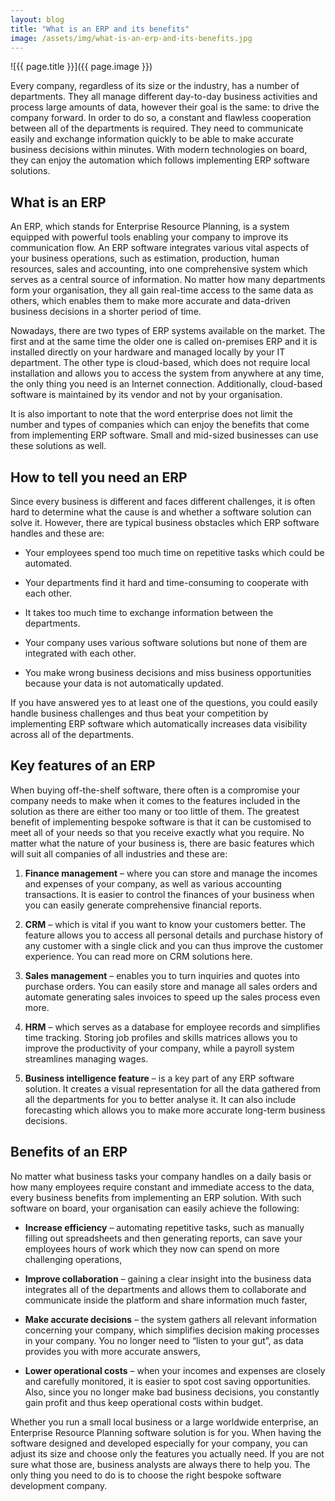 ```yaml
---
layout: blog
title: "What is an ERP and its benefits"
image: /assets/img/what-is-an-erp-and-its-benefits.jpg
---
```

![{{ page.title }}]({{ page.image }})

Every company, regardless of its size or the industry, has a number of departments. They all manage different day-to-day business activities and process large amounts of data, however their goal is the same: to drive the company forward. In order to do so, a constant and flawless cooperation between all of the departments is required. They need to communicate easily and exchange information quickly to be able to make accurate business decisions within minutes. With modern technologies on board, they can enjoy the automation which follows implementing ERP software solutions.
 
## What is an ERP
An ERP, which stands for Enterprise Resource Planning, is a system equipped with powerful tools enabling your company to improve its communication flow. An ERP software integrates various vital aspects of your business operations, such as estimation, production, human resources, sales and accounting, into one comprehensive system which serves as a central source of information. No matter how many departments form your organisation, they all gain real-time access to the same data as others, which enables them to make more accurate and data-driven business decisions in a shorter period of time.

Nowadays, there are two types of ERP systems available on the market. The first and at the same time the older one is called on-premises ERP and it is installed directly on your hardware and managed locally by your IT department. The other type is cloud-based, which does not require local installation and allows you to access the system from anywhere at any time, the only thing you need is an Internet connection. Additionally, cloud-based software is maintained by its vendor and not by your organisation.

It is also important to note that the word enterprise does not limit the number and types of companies which can enjoy the benefits that come from implementing ERP software. Small and mid-sized businesses can use these solutions as well.
 
## How to tell you need an ERP
Since every business is different and faces different challenges, it is often hard to determine what the cause is and whether a software solution can solve it. However, there are typical business obstacles which ERP software handles and these are:

- Your employees spend too much time on repetitive tasks which could be automated.
  
- Your departments find it hard and time-consuming to cooperate with each other.
  
- It takes too much time to exchange information between the departments.
  
- Your company uses various software solutions but none of them are integrated with each other.
  
- You make wrong business decisions and miss business opportunities because your data is not automatically updated.
  
If you have answered yes to at least one of the questions, you could easily handle business challenges and thus beat your competition by implementing ERP software which automatically increases data visibility across all of the departments.
 

## Key features of an ERP
When buying off-the-shelf software, there often is a compromise your company needs to make when it comes to the features included in the solution as there are either too many or too little of them. The greatest benefit of implementing bespoke software is that it can be customised to meet all of your needs so that you receive exactly what you require.  No matter what the nature of your business is, there are basic features which will suit all companies of all industries and these are:
 
1. **Finance management** – where you can store and manage the incomes and expenses of your company, as well as various accounting transactions. It is easier to control the finances of your business when you can easily generate comprehensive financial reports.
 
2. **CRM** – which is vital if you want to know your customers better. The feature allows you to access all personal details and purchase history of any customer with a single click and you can thus improve the customer experience. You can read more on CRM solutions here.
 
3. **Sales management** – enables you to turn inquiries and quotes into purchase orders. You can easily store and manage all sales orders and automate generating sales invoices to speed up the sales process even more.
 
4. **HRM** – which serves as a database for employee records and simplifies time tracking. Storing job profiles and skills matrices allows you to improve the productivity of your company, while a payroll system streamlines managing wages.
 
4. **Business intelligence feature** – is a key part of any ERP software solution. It creates a visual representation for all the data gathered from all the departments for you to better analyse it. It can also include forecasting which allows you to make more accurate long-term business decisions.
 
## Benefits of an ERP
No matter what business tasks your company handles on a daily basis or how many employees require constant and immediate access to the data, every business benefits from implementing an ERP solution. With such software on board, your organisation can easily achieve the following:
 
- **Increase efficiency** – automating repetitive tasks, such as manually filling out spreadsheets and then generating reports, can save your employees hours of work which they now can spend on more challenging operations,
 
- **Improve collaboration** – gaining a clear insight into the business data integrates all of the departments and allows them to collaborate and communicate inside the platform and share information much faster,
 
- **Make accurate decisions** – the system gathers all relevant information concerning your company, which simplifies decision making processes in your company. You no longer need to “listen to your gut”, as data provides you with more accurate answers,

- **Lower operational costs** – when your incomes and expenses are closely and carefully monitored, it is easier to spot cost saving opportunities. Also, since you no longer make bad business decisions, you constantly gain profit and thus keep operational costs within budget.

Whether you run a small local business or a large worldwide enterprise, an Enterprise Resource Planning software solution is for you. When having the software designed and developed especially for your company, you can adjust its size and choose only the features you actually need. If you are not sure what those are, business analysts are always there to help you. The only thing you need to do is to choose the right bespoke software development company.
